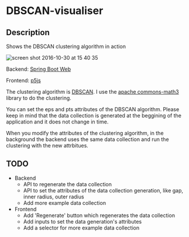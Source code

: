 # DBSCAN-visualiser
## Description
Shows the DBSCAN clustering algorithm in action

![screen shot 2016-10-30 at 15 40 35](https://cloud.githubusercontent.com/assets/1894992/19837753/4f1b66c2-9eb8-11e6-833c-238e1ca4e953.png)

Backend: [Spring Boot Web](https://projects.spring.io/spring-boot/)

Frontend: [p5js](https://p5js.org/)

The clustering algorithm is [DBSCAN](https://en.wikipedia.org/wiki/DBSCAN). I use the [apache commons-math3](http://commons.apache.org/proper/commons-math/userguide/ml.html#clustering) library to do the clustering.

You can set the eps and pts attributes of the DBSCAN algorithm. Please keep in mind that the data collection is generated at the beggining of the application and it does not change in time.

When you modify the attributes of the clustering algorithm, in the background the backend uses the same data collection and run the clustering with the new attrbitues.

## TODO
   * Backend
      * API to regenerate the data collection
      * API to set the attributes of the data collection generation, like gap, inner radius, outer radius
      * Add more example data collection
   * Frontend
      * Add 'Regenerate' button which regenerates the data collection
      * Add inputs to set the data generation's attributes
      * Add a selector for more example data collection
